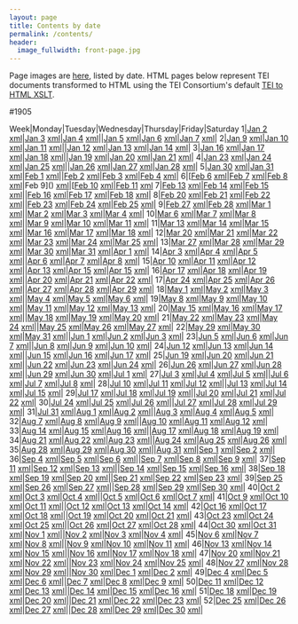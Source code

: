 ```yaml
---
layout: page
title: Contents by date
permalink: /contents/
header:
  image_fullwidth: front-page.jpg
---
```

Page images are [here](), listed by date. HTML pages below represent TEI documents transformed to HTML using the TEI Consortium's default [TEI to HTML XSLT](http://www.tei-c.org/release/doc/tei-xsl/).

#1905

Week|Monday|Tuesday|Wednesday|Thursday|Friday|Saturday
1|[Jan 2]() [xml]()|[Jan 3]() [xml]()|[Jan 4]() [xml]()||[Jan 5]() [xml]()|[Jan 6]() [xml]()|[Jan 7]() [xml]()|
2|[Jan 9]() [xml]()|[Jan 10]() [xml]()|[Jan 11]() [xml]()||[Jan 12]() [xml]()|[Jan 13]() [xml]()|[Jan 14]() [xml]()|
3|[Jan 16]() [xml]()|[Jan 17]() [xml]()|[Jan 18]() [xml]()||[Jan 19]() [xml]()|[Jan 20]() [xml]()|[Jan 21]() [xml]()|
4|[Jan 23]() [xml]()|[Jan 24]() [xml]()|[Jan 25]() [xml]()||[Jan 26]() [xml]()|[Jan 27]() [xml]()|[Jan 28]() [xml]()|
5|[Jan 30]() [xml]()|[Jan 31]() [xml]()|[Feb 1]() [xml]()||[Feb 2]() [xml]()|[Feb 3]() [xml]()|[Feb 4]() [xml]()|
6|[[Feb 6]() [xml]()|[Feb 7]() [xml]()|[Feb 8]() [xml]()|Feb 9]() [xml]()|[[Feb 10]() [xml]()|[Feb 11]() [xml]()
7|[Feb 13]() [xml]()|[Feb 14]() [xml]()|[Feb 15]() [xml]()||[Feb 16]() [xml]()|[Feb 17]() [xml]()|[Feb 18]() [xml]()|
8|[Feb 20]() [xml]()|[Feb 21]() [xml]()|[Feb 22]() [xml]()||[Feb 23]() [xml]()|[Feb 24]() [xml]()|[Feb 25]() [xml]()|
9|[Feb 27]() [xml]()|[Feb 28]() [xml]()|[Mar 1]() [xml]()||[Mar 2]() [xml]()|[Mar 3]() [xml]()|[Mar 4]() [xml]()|
10|[Mar 6]() [xml]()|[Mar 7]() [xml]()|[Mar 8]() [xml]()||[Mar 9]() [xml]()|[Mar 10]() [xml]()|[Mar 11]() [xml]()|
11|[Mar 13]() [xml]()|[Mar 14]() [xml]()|[Mar 15]() [xml]()||[Mar 16]() [xml]()|[Mar 17]() [xml]()|[Mar 18]() [xml]()|
12|[Mar 20]() [xml]()|[Mar 21]() [xml]()|[Mar 22]() [xml]()||[Mar 23]() [xml]()|[Mar 24]() [xml]()|[Mar 25]() [xml]()|
13|[Mar 27]() [xml]()|[Mar 28]() [xml]()|[Mar 29]() [xml]()||[Mar 30]() [xml]()|[Mar 31]() [xml]()|[Apr 1]() [xml]()|
14|[Apr 3]() [xml]()|[Apr 4]() [xml]()|[Apr 5]() [xml]()||[Apr 6]() [xml]()|[Apr 7]() [xml]()|[Apr 8]() [xml]()|
15|[Apr 10]() [xml]()|[Apr 11]() [xml]()|[Apr 12]() [xml]()||[Apr 13]() [xml]()|[Apr 15]() [xml]()|[Apr 15]() [xml]()|
16|[Apr 17]() [xml]()|[Apr 18]() [xml]()|[Apr 19]() [xml]()||[Apr 20]() [xml]()|[Apr 21]() [xml]()|[Apr 22]() [xml]()|
17|[Apr 24]() [xml]()|[Apr 25]() [xml]()|[Apr 26]() [xml]()||[Apr 27]() [xml]()|[Apr 28]() [xml]()|[Apr 29]() [xml]()|
18|[May 1]() [xml]()|[May 2]() [xml]()|[May 3]() [xml]()||[May 4]() [xml]()|[May 5]() [xml]()|[May 6]() [xml]()|
19|[May 8]() [xml]()|[May 9]() [xml]()|[May 10]() [xml]()||[May 11]() [xml]()|[May 12]() [xml]()|[May 13]() [xml]()|
20|[May 15]() [xml]()|[May 16]() [xml]()|[May 17]() [xml]()||[May 18]() [xml]()|[May 19]() [xml]()|[May 20]() [xml]()|
21|[May 22]() [xml]()|[May 23]() [xml]()|[May 24]() [xml]()||[May 25]() [xml]()|[May 26]() [xml]()|[May 27]() [xml]()|
22|[May 29]() [xml]()|[May 30]() [xml]()|[May 31]() [xml]()||[Jun 1]() [xml]()|[Jun 2]() [xml]()|[Jun 3]() [xml]()|
23|[Jun 5]() [xml]()|[Jun 6]() [xml]()|[Jun 7]() [xml]()||[Jun 8]() [xml]()|[Jun 9]() [xml]()|[Jun 10]() [xml]()|
24|[Jun 12]() [xml]()|[Jun 13]() [xml]()|[Jun 14]() [xml]()||[Jun 15]() [xml]()|[Jun 16]() [xml]()|[Jun 17]() [xml]()|
25|[Jun 19]() [xml]()|[Jun 20]() [xml]()|[Jun 21]() [xml]()||[Jun 22]() [xml]()|[Jun 23]() [xml]()|[Jun 24]() [xml]()|
26|[Jun 26]() [xml]()|[Jun 27]() [xml]()|[Jun 28]() [xml]()||[Jun 29]() [xml]()|[Jun 30]() [xml]()|[Jul 1]() [xml]()|
27|[Jul 3]() [xml]()|[Jul 4]() [xml]()|[Jul 5]() [xml]()||[Jul 6]() [xml]()|[Jul 7]() [xml]()|[Jul 8]() [xml]()|
28|[Jul 10](https://raw.githubusercontent.com/dig-eg-gaz/content/master/1905-07-10.html) [xml](https://raw.githubusercontent.com/dig-eg-gaz/content/master/1905-07-10.xml)|[Jul 11](https://raw.githubusercontent.com/dig-eg-gaz/content/master/1905-07-11.html) [xml](https://raw.githubusercontent.com/dig-eg-gaz/content/master/1905-07-11.xml)|[Jul 12](https://raw.githubusercontent.com/dig-eg-gaz/content/master/1905-07-12.html) [xml](https://raw.githubusercontent.com/dig-eg-gaz/content/master/1905-07-12.xml)||[Jul 13](https://raw.githubusercontent.com/dig-eg-gaz/content/master/1905-07-13.html) [xml](https://raw.githubusercontent.com/dig-eg-gaz/content/master/1905-07-13.xml)|[Jul 14](https://raw.githubusercontent.com/dig-eg-gaz/content/master/1905-07-14.html) [xml](https://raw.githubusercontent.com/dig-eg-gaz/content/master/1905-07-14.xml)|[Jul 15](https://raw.githubusercontent.com/dig-eg-gaz/content/master/1905-07-15.html) [xml](https://raw.githubusercontent.com/dig-eg-gaz/content/master/1905-07-15.xml)|
29|[Jul 17]() [xml]()|[Jul 18]() [xml]()|[Jul 19]() [xml]()||[Jul 20]() [xml]()|[Jul 21]() [xml]()|[Jul 22]() [xml]()|
30|[Jul 24]() [xml]()|[Jul 25]() [xml]()|[Jul 26]() [xml]()||[Jul 27]() [xml]()|[Jul 28]() [xml]()|[Jul 29]() [xml]()|
31|[Jul 31]() [xml]()|[Aug 1]() [xml]()|[Aug 2]() [xml]()||[Aug 3]() [xml]()|[Aug 4]() [xml]()|[Aug 5]() [xml]()|
32|[Aug 7]() [xml]()|[Aug 8]() [xml]()|[Aug 9]() [xml]()||[Aug 10]() [xml]()|[Aug 11]() [xml]()|[Aug 12]() [xml]()|
33|[Aug 14]() [xml]()|[Aug 15]() [xml]()|[Aug 16]() [xml]()||[Aug 17]() [xml]()|[Aug 18]() [xml]()|[Aug 19]() [xml]()|
34|[Aug 21]() [xml]()|[Aug 22]() [xml]()|[Aug 23]() [xml]()||[Aug 24]() [xml]()|[Aug 25]() [xml]()|[Aug 26]() [xml]()|
35|[Aug 28]() [xml]()|[Aug 29]() [xml]()|[Aug 30]() [xml]()||[Aug 31]() [xml]()|[Sep 1]() [xml]()|[Sep 2]() [xml]()|
36|[Sep 4]() [xml]()|[Sep 5]() [xml]()|[Sep 6]() [xml]()||[Sep 7]() [xml]()|[Sep 8]() [xml]()|[Sep 9]() [xml]()|
37|[Sep 11]() [xml]()|[Sep 12]() [xml]()|[Sep 13]() [xml]()||[Sep 14]() [xml]()|[Sep 15]() [xml]()|[Sep 16]() [xml]()|
38|[Sep 18]() [xml]()|[Sep 19]() [xml]()|[Sep 20]() [xml]()||[Sep 21]() [xml]()|[Sep 22]() [xml]()|[Sep 23]() [xml]()|
39|[Sep 25]() [xml]()|[Sep 26]() [xml]()|[Sep 27]() [xml]()||[Sep 28]() [xml]()|[Sep 29]() [xml]()|[Sep 30]() [xml]()|
40|[Oct 2]() [xml]()|[Oct 3]() [xml]()|[Oct 4]() [xml]()||[Oct 5]() [xml]()|[Oct 6]() [xml]()|[Oct 7]() [xml]()|
41|[Oct 9]() [xml]()|[Oct 10]() [xml]()|[Oct 11]() [xml]()||[Oct 12]() [xml]()|[Oct 13]() [xml]()|[Oct 14]() [xml]()|
42|[Oct 16]() [xml]()|[Oct 17]() [xml]()|[Oct 18]() [xml]()||[Oct 19]() [xml]()|[Oct 20]() [xml]()|[Oct 21]() [xml]()|
43|[Oct 23]() [xml]()|[Oct 24]() [xml]()|[Oct 25]() [xml]()||[Oct 26]() [xml]()|[Oct 27]() [xml]()|[Oct 28]() [xml]()|
44|[Oct 30]() [xml]()|[Oct 31]() [xml]()|[Nov 1]() [xml]()||[Nov 2]() [xml]()|[Nov 3]() [xml]()|[Nov 4]() [xml]()|
45|[Nov 6]() [xml]()|[Nov 7]() [xml]()|[Nov 8]() [xml]()||[Nov 9]() [xml]()|[Nov 10]() [xml]()|[Nov 11]() [xml]()|
46|[Nov 13]() [xml]()|[Nov 14]() [xml]()|[Nov 15]() [xml]()||[Nov 16]() [xml]()|[Nov 17]() [xml]()|[Nov 18]() [xml]()|
47|[Nov 20]() [xml]()|[Nov 21]() [xml]()|[Nov 22]() [xml]()||[Nov 23]() [xml]()|[Nov 24]() [xml]()|[Nov 25]() [xml]()|
48|[Nov 27]() [xml]()|[Nov 28]() [xml]()|[Nov 29]() [xml]()||[Nov 30]() [xml]()|[Dec 1]() [xml]()|[Dec 2]() [xml]()|
49|[Dec 4]() [xml]()|[Dec 5]() [xml]()|[Dec 6]() [xml]()||[Dec 7]() [xml]()|[Dec 8]() [xml]()|[Dec 9]() [xml]()|
50|[Dec 11]() [xml]()|[Dec 12]() [xml]()|[Dec 13]() [xml]()||[Dec 14]() [xml]()|[Dec 15]() [xml]()|[Dec 16]() [xml]()|
51|[Dec 18]() [xml]()|[Dec 19]() [xml]()|[Dec 20]() [xml]()||[Dec 21]() [xml]()|[Dec 22]() [xml]()|[Dec 23]() [xml]()|
52|[Dec 25]() [xml]()|[Dec 26]() [xml]()|[Dec 27]() [xml]()||[Dec 28]() [xml]()|[Dec 29]() [xml]()|[Dec 30]() [xml]()|

